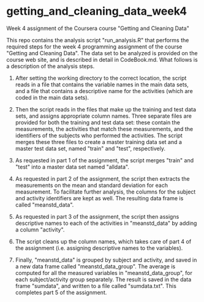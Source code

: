 # getting_and_cleaning_data_week4
Week 4 assignment of the Coursera course "Getting and Cleaning Data"

This repo contains the analysis script "run_analysis.R" that performs the required steps for the week 4 programming assignment of the course "Getting and Cleaning Data". The data set to be analyzed is provided on the course web site, and is described in detail in CodeBook.md. What follows is a description of the analysis steps.

1. After setting the working directory to the correct location, the script reads in a file that contains the variable names in the main data sets, and a file that contains a descriptive name for the activities (which are coded in the main data sets).

2. Then the script reads in the files that make up the training and test data sets, and assigns appropriate column names. Three separate files are provided for both the training and test data set: these contain the measurements, the activities that match these measurements, and the identifiers of the subjects who performed the activities. The script merges these three files to create a master training data set and a master test data set, named "train" and "test", respectively. 

3. As requested in part 1 of the assignment, the script merges "train" and "test" into a master data set named "alldata". 

4. As requested in part 2 of the assignment, the script then extracts the measurements on the mean and standard deviation for each measurement. To facilitate further analysis, the columns for the subject and activity identifiers are kept as well. The resulting data frame is called "meanstd_data".

5. As requested in part 3 of the assignment, the script then assigns descriptive names to each of the activities in "meanstd_data" by adding a column "activity".

6. The script cleans up the column names, which takes care of part 4 of the assignment (i.e. assigning descriptive names to the variables). 

7. Finally, "meanstd_data" is grouped by subject and activity, and saved in a new data frame called "meanstd_data_group". The average is computed for all the measured variables in "meanstd_data_group", for each subject/activity group separately. The result is saved in the data frame "sumdata", and written to a file called "sumdata.txt". This completes part 5 of the assignment.
